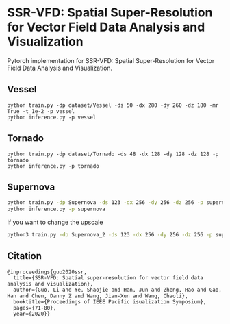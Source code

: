 # SSR-VFD: Spatial Super-Resolution for Vector Field Data Analysis and Visualization
Pytorch implementation for SSR-VFD: Spatial Super-Resolution for Vector Field Data Analysis and Visualization.

## Vessel
```
python train.py -dp dataset/Vessel -ds 50 -dx 280 -dy 260 -dz 180 -mr True -t 1e-2 -p vessel
python inference.py -p vessel
```

## Tornado
```
python train.py -dp dataset/Tornado -ds 48 -dx 128 -dy 128 -dz 128 -p tornado
python inference.py -p tornado
```

## Supernova
```bash
python train.py -dp Supernova -ds 123 -dx 256 -dy 256 -dz 256 -p supernova
python inference.py -p supernova
```

If you want to change the upscale
```bash
python3 train.py -dp Supernova_2 -ds 123 -dx 256 -dy 256 -dz 256 -p supernova -up 2
```

## Citation 
```
@inproceedings{guo2020ssr,
  title={SSR-VFD: Spatial super-resolution for vector field data analysis and visualization},
  author={Guo, Li and Ye, Shaojie and Han, Jun and Zheng, Hao and Gao, Han and Chen, Danny Z and Wang, Jian-Xun and Wang, Chaoli},
  booktitle={Proceedings of IEEE Pacific isualization Symposium},
  pages={71-80},
  year={2020}}
```
